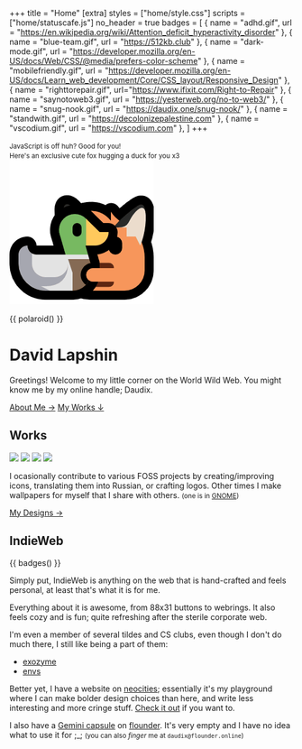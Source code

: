 +++
title = "Home"
[extra]
styles = ["home/style.css"]
scripts = ["home/statuscafe.js"]
no_header = true
badges = [
  { name = "adhd.gif", url = "https://en.wikipedia.org/wiki/Attention_deficit_hyperactivity_disorder" },
  { name = "blue-team.gif", url = "https://512kb.club" },
  { name = "dark-mode.gif", url = "https://developer.mozilla.org/en-US/docs/Web/CSS/@media/prefers-color-scheme" },
  { name = "mobilefriendly.gif", url = "https://developer.mozilla.org/en-US/docs/Learn_web_development/Core/CSS_layout/Responsive_Design" },
  { name = "righttorepair.gif", url="https://www.ifixit.com/Right-to-Repair" },
  { name = "saynotoweb3.gif", url = "https://yesterweb.org/no-to-web3/" },
  { name = "snug-nook.gif", url = "https://daudix.one/snug-nook/" },
  { name = "standwith.gif", url = "https://decolonizepalestine.com" },
  { name = "vscodium.gif", url = "https://vscodium.com" },
]
+++

<noscript id="noscript">
  <p>
    <small>JavaScript is off huh? Good for you!</small>
    <br />
    <small>Here's an exclusive cute fox hugging a duck for you x3</small>
    <br />
    <img class="transparent no-hover drop-shadow" alt="Neofox hugs a duck." src="neofox-hug-duck.png" />
  </p>
</noscript>

<div class="container-fill">
<div>

{{ polaroid() }}

<div id="title">

# David Lapshin
</div>

Greetings! Welcome to my little corner on the World Wild Web. You might know me by my online handle; Daudix.

<div class="buttons start big">
  <a class="suggested" href="/about/">About Me →</a>
  <a href="#works">My Works ↓</a>
</div>
</div>
</div>

## Works

<div>

<div id="icons">
  <img class="transparent no-hover drop-shadow" src="/design/icons/original/de.schmidhuberj.DieBahn.svg" />
  <img class="transparent no-hover drop-shadow" src="/design/icons/original/io.github.tfuxu.Halftone.svg" />
  <img class="transparent no-hover drop-shadow" src="/design/icons/original/org.nickvision.cavalier.svg" />
  <img class="transparent no-hover drop-shadow" src="/design/icons/original/org.nickvision.tagger.svg" />
</div>

<div>

I ocasionally contribute to various FOSS projects by creating/improving icons, translating them into Russian, or crafting logos. Other times I make wallpapers for myself that I share with others. <small>(one is in [GNOME](https://www.gnome.org))</small>

<div class="buttons big">
  <a href="/design/">My Designs →</a>
</div>
</div>

</div>

## IndieWeb

{{ badges() }}

Simply put, IndieWeb is anything on the web that is hand-crafted and feels personal, at least that's what it is for me.

Everything about it is awesome, from 88x31 buttons to webrings. It also feels cozy and is fun; quite refreshing after the sterile corporate web.

I'm even a member of several tildes and CS clubs, even though I don't do much there, I still like being a part of them:

- [exozyme](https://exozy.me)
- [envs](https://envs.net)

Better yet, I have a website on [neocities](https://neocities.org); essentially it's my playground where I can make bolder design choices than here, and write less interesting and more cringe stuff. [Check it out](https://daudix.neocities.org) if you want to.

I also have a [Gemini capsule](gemini://gmi.daudix.one) on [flounder](https://flounder.online). It's very empty and I have no idea what to use it for ;\_; <small>(you can also _finger_ me at `daudix@flounder.online`)</small>
